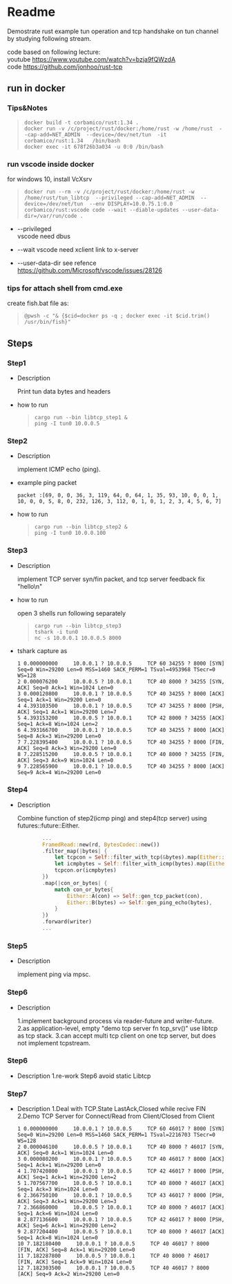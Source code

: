 # Readme

Demostrate rust example tun operation and tcp handshake on tun channel by studying following stream.  

code based on following lecture:  
youtube <https://www.youtube.com/watch?v=bzja9fQWzdA>  
code <https://github.com/jonhoo/rust-tcp>  

## run in docker

### Tips&Notes

>`docker build -t corbamico/rust:1.34 .`  
>`docker run -v /c/project/rust/docker:/home/rust -w /home/rust  --cap-add=NET_ADMIN  --device=/dev/net/tun  -it  corbamico/rust:1.34   /bin/bash`  
>`docker exec -it 678f26b3a034 -u 0:0 /bin/bash`

### run vscode inside docker  

for windows 10, install VcXsrv

>`docker run --rm -v /c/project/rust/docker:/home/rust -w /home/rust/tun_libtcp  --privileged --cap-add=NET_ADMIN  --device=/dev/net/tun  --env DISPLAY=10.0.75.1:0.0 corbamico/rust:vscode code --wait --diable-updates --user-data-dir=/var/run/code .`

* --privileged  
  vscode need dbus  

* --wait
  vscode need xclient link to x-server

* --user-data-dir
  see refence <https://github.com/Microsoft/vscode/issues/28126>

### tips for attach shell from cmd.exe

create fish.bat file as:

>`@pwsh -c "& {$cid=docker ps -q ; docker exec -it $cid.trim() /usr/bin/fish}"`

## Steps

### Step1

* Description

    Print tun data bytes and headers

* how to run

    >`cargo run --bin libtcp_step1 &`  
    >`ping -I tun0 10.0.0.5`

### Step2

* Description

    implement ICMP echo (ping).

* example ping packet

    ```shell
    packet :[69, 0, 0, 36, 3, 119, 64, 0, 64, 1, 35, 93, 10, 0, 0, 1, 10, 0, 0, 5, 8, 0, 232, 126, 3, 112, 0, 1, 0, 1, 2, 3, 4, 5, 6, 7]
    ```

* how to run

    >`cargo run --bin libtcp_step2 &`  
    >`ping -I tun0 10.0.0.100`

### Step3

* Description

    implement TCP server syn/fin packet, and tcp server feedback fix "hello\n"

* how to run

    open 3 shells run following separately
    >`cargo run --bin libtcp_step3`  
    >`tshark -i tun0`  
    >`nc -s 10.0.0.1 10.0.0.5 8000`
* tshark capture as

    ```shell
    1 0.000000000     10.0.0.1 ? 10.0.0.5     TCP 60 34255 ? 8000 [SYN] Seq=0 Win=29200 Len=0 MSS=1460 SACK_PERM=1 TSval=4953968 TSecr=0 WS=128
    2 0.000076200     10.0.0.5 ? 10.0.0.1     TCP 40 8000 ? 34255 [SYN, ACK] Seq=0 Ack=1 Win=1024 Len=0
    3 0.000120800     10.0.0.1 ? 10.0.0.5     TCP 40 34255 ? 8000 [ACK] Seq=1 Ack=1 Win=29200 Len=0
    4 4.393103500     10.0.0.1 ? 10.0.0.5     TCP 47 34255 ? 8000 [PSH, ACK] Seq=1 Ack=1 Win=29200 Len=7
    5 4.393153200     10.0.0.5 ? 10.0.0.1     TCP 42 8000 ? 34255 [ACK] Seq=1 Ack=8 Win=1024 Len=2
    6 4.393166700     10.0.0.1 ? 10.0.0.5     TCP 40 34255 ? 8000 [ACK] Seq=8 Ack=3 Win=29200 Len=0
    7 7.228395400     10.0.0.1 ? 10.0.0.5     TCP 40 34255 ? 8000 [FIN, ACK] Seq=8 Ack=3 Win=29200 Len=0
    8 7.228515200     10.0.0.5 ? 10.0.0.1     TCP 40 8000 ? 34255 [FIN, ACK] Seq=3 Ack=9 Win=1024 Len=0
    9 7.228565900     10.0.0.1 ? 10.0.0.5     TCP 40 34255 ? 8000 [ACK] Seq=9 Ack=4 Win=29200 Len=0
    ```

### Step4

* Description

    Combine function of step2(icmp ping) and step4(tcp server) using futures::future::Either.

    ```rust
            ...
            FramedRead::new(rd, BytesCodec::new())
            .filter_map(|bytes| {
                let tcpcon = Self::filter_with_tcp(&bytes).map(Either::A);
                let icmpbytes = Self::filter_with_icmp(bytes).map(Either::B);
                tcpcon.or(icmpbytes)
            })
            .map(|con_or_bytes| {
                match con_or_bytes{
                    Either::A(con) => Self::gen_tcp_packet(con),
                    Either::B(bytes) => Self::gen_ping_echo(bytes),
                }
            })
            .forward(writer)
            ...
    ```

### Step5

* Description

    implement ping via mpsc.

### Step6

* Description

    1.implement background process via reader-future and writer-future.    
    2.as application-level, empty "demo tcp server fn tcp_srv()" use libtcp as tcp stack.
    3.can accept multi tcp client on one tcp server, but does not implement tcpstream.

### Step6

* Description
    1.re-work Step6 avoid static Libtcp    

### Step7

* Description
    1.Deal with TCP.State LastAck,Closed while recive FIN
    2.Demo TCP Server for Connect/Read from Client/Closed from Client   

    ```shell
    1 0.000000000     10.0.0.1 ? 10.0.0.5     TCP 60 46017 ? 8000 [SYN] Seq=0 Win=29200 Len=0 MSS=1460 SACK_PERM=1 TSval=2216703 TSecr=0 WS=128
    2 0.000046100     10.0.0.5 ? 10.0.0.1     TCP 40 8000 ? 46017 [SYN, ACK] Seq=0 Ack=1 Win=1024 Len=0
    3 0.000080200     10.0.0.1 ? 10.0.0.5     TCP 40 46017 ? 8000 [ACK] Seq=1 Ack=1 Win=29200 Len=0
    4 1.707420800     10.0.0.1 ? 10.0.0.5     TCP 42 46017 ? 8000 [PSH, ACK] Seq=1 Ack=1 Win=29200 Len=2
    5 1.707567700     10.0.0.5 ? 10.0.0.1     TCP 40 8000 ? 46017 [ACK] Seq=1 Ack=3 Win=1024 Len=0
    6 2.366750100     10.0.0.1 ? 10.0.0.5     TCP 43 46017 ? 8000 [PSH, ACK] Seq=3 Ack=1 Win=29200 Len=3
    7 2.366860000     10.0.0.5 ? 10.0.0.1     TCP 40 8000 ? 46017 [ACK] Seq=1 Ack=6 Win=1024 Len=0
    8 2.877136600     10.0.0.1 ? 10.0.0.5     TCP 42 46017 ? 8000 [PSH, ACK] Seq=6 Ack=1 Win=29200 Len=2
    9 2.877204400     10.0.0.5 ? 10.0.0.1     TCP 40 8000 ? 46017 [ACK] Seq=1 Ack=8 Win=1024 Len=0
   10 7.182180400     10.0.0.1 ? 10.0.0.5     TCP 40 46017 ? 8000 [FIN, ACK] Seq=8 Ack=1 Win=29200 Len=0
   11 7.182287800     10.0.0.5 ? 10.0.0.1     TCP 40 8000 ? 46017 [FIN, ACK] Seq=1 Ack=9 Win=1024 Len=0
   12 7.182303500     10.0.0.1 ? 10.0.0.5     TCP 40 46017 ? 8000 [ACK] Seq=9 Ack=2 Win=29200 Len=0
   ```